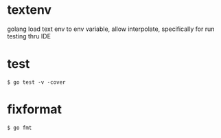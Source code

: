 # textenv
golang load text env to env variable, allow interpolate, specifically for run testing thru IDE

# test

```
$ go test -v -cover
```

# fixformat
```
$ go fmt
```